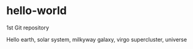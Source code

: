 # hello-world
1st Git repository

Hello earth, solar system, milkyway galaxy, virgo supercluster, universe
